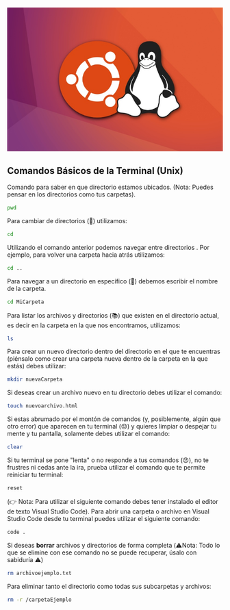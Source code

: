 ![Ubuntu Linux](../../docs/ubuntu-linux.jpg)

## Comandos Básicos de la Terminal (Unix)
Comando para saber en que directorio estamos ubicados. (Nota: Puedes pensar en los directorios como tus carpetas).
```bash
pwd
```
Para cambiar de directorios (:file_folder:) utilizamos:
```bash
cd
```
Utilizando el comando anterior podemos navegar entre directorios . Por ejemplo, para volver una carpeta hacia atrás utilizamos:
```bash
cd ..
```
Para navegar a un directorio en específico (:open_file_folder:) debemos escribir el nombre de la carpeta.
```bash
cd MiCarpeta
```
Para listar los archivos y directorios (:books:) que existen en el directorio actual, es decir en la carpeta en la que nos encontramos, utilizamos:
```bash
ls
```
Para crear un nuevo directorio dentro del directorio en el que te encuentras (piénsalo como crear una carpeta nueva dentro de la carpeta en la que estás) debes utilizar:
```bash
mkdir nuevaCarpeta
```
Si deseas crear un archivo nuevo en tu directorio debes utilizar el comando:
```bash
touch nuevoarchivo.html
```
Si estas abrumado por el montón de comandos (y, posiblemente, algún que otro error) que aparecen en tu terminal (:sweat:) y quieres limpiar o despejar tu mente y tu pantalla, solamente debes utilizar el comando:
```bash
clear
```
Si tu terminal se pone "lenta" o no responde a tus comandos (:angry:), no te frustres ni cedas ante la ira, prueba utilizar el comando que te permite reiniciar tu terminal:
```bash
reset
```
(:point_right: Nota: Para utilizar el siguiente comando debes tener instalado el editor de texto Visual Studio Code). Para abrir una carpeta o archivo en Visual Studio Code desde tu terminal puedes utilizar el siguiente comando:
```bash
code .
```
Si deseas **borrar** archivos y directorios de forma completa (:warning:Nota: Todo lo que se elimine con ese comando no se puede recuperar, úsalo con sabiduría :warning:)
```bash
rm archivoejemplo.txt
```
Para eliminar tanto el directorio como todas sus subcarpetas y archivos:
```bash
rm -r /carpetaEjemplo
```
